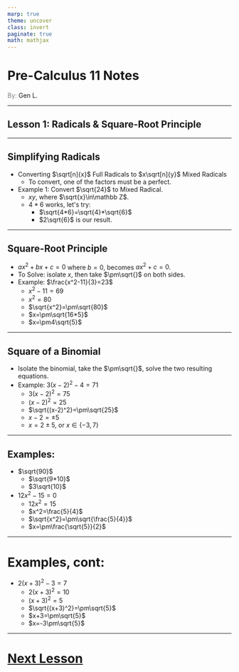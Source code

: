 ```yaml
---
marp: true
theme: uncover
class: invert
paginate: true
math: mathjax
---
```


# <!--fit--> Pre-Calculus 11 Notes
<span style="color:grey">By:</span> Gen L.

<!--_footer: In partnership with Hyperion University, 2023-->

---

## Lesson 1: Radicals & Square-Root Principle

---

## Simplifying Radicals

* Converting $\sqrt[n]{x}$ Full Radicals to $x\sqrt[n]{y}$ Mixed Radicals  
    * To convert, one of the factors must be a perfect.
* Example 1: Convert $\sqrt{24}$ to Mixed Radical.
    * $xy$, where $\sqrt{x}\in\mathbb Z$.
    * $4*6$ works, let's try:
        * $\sqrt{4*6}=\sqrt{4}*\sqrt{6}$
        * $2\sqrt{6}$ is our result.

---

## Square-Root Principle

* $ax^2+bx+c=0$ where $b=0$, becomes $ax^2+c=0$.
* To Solve: isolate $x$, then take $\pm\sqrt{}$ on both sides.
* Example: $\frac{x^2-11}{3}=23$
    * $x^2-11=69$
    * $x^2=80$
    * $\sqrt{x^2}=\pm\sqrt{80}$
    * $x=\pm\sqrt{16*5}$
    * $x=\pm4\sqrt{5}$

---

## Square of a Binomial

* Isolate the binomial, take the $\pm\sqrt{}$, solve the two resulting equations.
* Example: $3(x-2)^2-4=71$
    * $3(x-2)^2=75$
    * $(x-2)^2=25$
    * $\sqrt{(x-2)^2}=\pm\sqrt{25}$
    * $x-2=\pm5$
    * $x=2\pm5$, or $x\in\{-3,7\}$

---

## Examples:

* $\sqrt{90}$
    * $\sqrt{9*10}$
    * $3\sqrt{10}$
* $12x^2-15=0$
    * $12x^2=15$
    * $x^2=\frac{5}{4}$
    * $\sqrt{x^2}=\pm\sqrt{\frac{5}{4}}$
    * $x=\pm\frac{\sqrt{5}}{2}$

---

# Examples, cont:

* $2(x+3)^2-3=7$
    * $2(x+3)^2=10$
    * $(x+3)^2=5$
    * $\sqrt{(x+3)^2}=\pm\sqrt{5}$
    * $x+3=\pm\sqrt{5}$
    * $x=-3\pm\sqrt{5}$

---

# [Next Lesson <i class="fa-solid fa-circle-arrow-right"></i>](Lesson%202%20(Solving%20Quadratics%20-%20Graphing).html) 

<link rel="stylesheet" href="https://cdnjs.cloudflare.com/ajax/libs/font-awesome/6.3.0/css/all.min.css">

